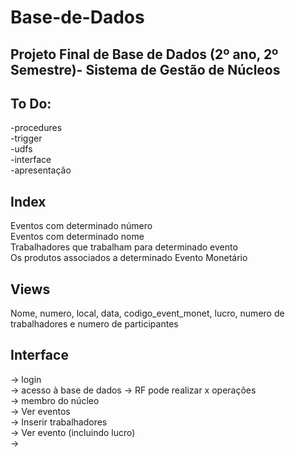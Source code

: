 # Base-de-Dados
Projeto Final de Base de Dados (2º ano, 2º Semestre)- Sistema de Gestão de Núcleos<br />
---
To Do:<br />
---
-procedures<br />
-trigger<br />
-udfs<br />
-interface<br />
-apresentação<br />

## Index
Eventos com determinado número<br />
Eventos com determinado nome<br />
Trabalhadores que trabalham para determinado evento<br />
Os produtos associados a determinado Evento Monetário<br />

## Views
Nome, numero, local, data, codigo_event_monet, lucro, numero de trabalhadores e numero de participantes<br />

## Interface
-> login<br />
-> acesso à base de dados -> RF pode realizar x operações<br />
                          -> membro do núcleo<br />
-> Ver eventos<br />
-> Inserir trabalhadores<br />
-> Ver evento (incluindo lucro)<br />
-> 
